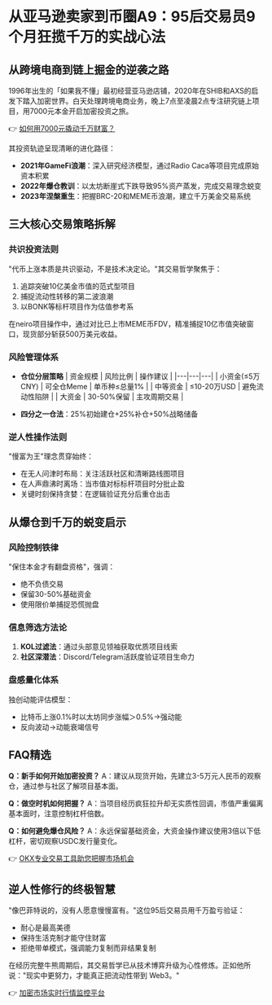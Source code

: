 # 从亚马逊卖家到币圈A9：95后交易员9个月狂揽千万的实战心法

## 从跨境电商到链上掘金的逆袭之路
1996年出生的「如果我不懂」最初经营亚马逊店铺，2020年在SHIB和AXS的启发下踏入加密世界。白天处理跨境电商业务，晚上7点至凌晨2点专注研究链上项目，用7000元本金开启加密投资之旅。

👉 [如何用7000元撬动千万财富？](https://bit.ly/okx_welcome)

其投资轨迹呈现清晰的进化路径：
- **2021年GameFi浪潮**：深入研究经济模型，通过Radio Caca等项目完成原始资本积累
- **2022年爆仓教训**：以太坊断崖式下跌导致95%资产蒸发，完成交易理念蜕变
- **2023年涅槃重生**：把握BRC-20和MEME币浪潮，建立千万美金交易系统

## 三大核心交易策略拆解
### 共识投资法则
"代币上涨本质是共识驱动，不是技术决定论。"其交易哲学聚焦于：
1. 追踪突破10亿美金市值的范式型项目
2. 捕捉流动性转移的第二波浪潮
3. 以BONK等标杆项目作为估值参考系

在neiro项目操作中，通过对比已上市MEME币FDV，精准捕捉10亿市值突破窗口，现货部分斩获500万美元收益。

### 风险管理体系
- **仓位分层策略**
  | 资金规模 | 风险比例 | 操作建议 |
  |---|---|---|
  | 小资金(≤5万CNY) | 可全仓Meme | 单币种≤总量1% |
  | 中等资金 | ≤10-20万USD | 避免流动性陷阱 |
  | 大资金 | 30-50%保留 | 主攻周期交易 |

- **四分之一仓法**：25%初始建仓+25%补仓+50%战略储备

### 逆人性操作法则
"慢富为王"理念贯穿始终：
- 在无人问津时布局：关注活跃社区和清晰路线图项目
- 在人声鼎沸时离场：当市值对标标杆项目时分批止盈
- 关键时刻保持贪婪：在逻辑验证充分后重仓出击

## 从爆仓到千万的蜕变启示
### 风险控制铁律
"保住本金才有翻盘资格"，强调：
- 绝不负债交易
- 保留30-50%基础资金
- 使用限价单捕捉恐慌抛盘

### 信息筛选方法论
1. **KOL过滤法**：通过头部意见领袖获取优质项目线索
2. **社区深潜法**：Discord/Telegram活跃度验证项目生命力

### 盘感量化体系
独创动能评估模型：
- 比特币上涨0.1%时以太坊同步涨幅＞0.5%→强动能
- 反向波动→动能衰竭信号

## FAQ精选
**Q：新手如何开始加密投资？**
A：建议从现货开始，先建立3-5万元人民币的观察仓，通过参与社区了解项目基本面。

**Q：做空时机如何把握？**
A：当项目经历疯狂拉升却无实质性回调，市值严重偏离基本面时，注意控制杠杆倍数。

**Q：如何避免爆仓风险？**
A：永远保留基础资金，大资金操作建议使用3倍以下低杠杆，密切观察USDC发行量变化。

👉 [OKX专业交易工具助您把握市场机会](https://bit.ly/okx_welcome)

## 逆人性修行的终极智慧
"像巴菲特说的，没有人愿意慢慢富有。"这位95后交易员用千万盈亏验证：
- 耐心是最高美德
- 保持生活克制才能守住财富
- 拒绝带单模式，强调能力复制而非结果复制

在经历完整牛熊周期后，其交易哲学已从技术博弈升级为心性修炼。正如他所说："现实中更努力，才能真正把流动性带到 Web3。"

👉 [加密市场实时行情监控平台](https://bit.ly/okx_welcome)
